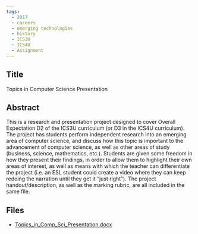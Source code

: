 ```yaml
---
tags:
  - 2017
  - careers
  - emerging technologies
  - history
  - ICS3U
  - ICS4U
  - Assignment
---
```

    
## Title

Topics in Computer Science Presentation

## Abstract

This is a research and presentation project designed to cover Overall Expectation D2 of the ICS3U curriculum (or D3 in the ICS4U curriculum).  The project has students perform independent research into an emerging area of computer science, and discuss how this topic is important to the advancement of computer science, as well as other areas of study (business, science, mathematics, etc.).  Students are given some freedom in how they present their findings, in order to allow them to highlight their own areas of interest, as well as means with which the teacher can differentiate the project (i.e. an ESL student could create a video where they can keep redoing the narration until they get it “just right”).  The project handout/description, as well as the marking rubric, are all included in the same file.

## Files

- [Topics_in_Comp_Sci_Presentation.docx](https://www.russellgordon.ca/acse/cemc-cse-resources/resources/2017/Jeff_Campbell/Topics_in_Comp_Sci_Presentation.docx)
